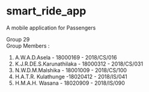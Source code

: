 # smart_ride_app
A mobile application for Passengers

Group 29<br>
Group Members : 
1. A.W.A.D.Asela - 18000169 - 2018/CS/016
2. K.J.R.DE.S.Karunathilaka - 18000312 - 2018/CS/031
3. N.W.D.M.Malshika - 18001009 - 2018/CS/100
4. H.A.T.R. Kulathunge -18020412 - 2018/IS/041
5. H.M.A.H. Wasana - 18020909 - 2018/IS/090
